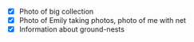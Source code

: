 - [x] Photo of big collection
- [x] Photo of Emily taking photos, photo of me with net
- [x] Information about ground-nests
